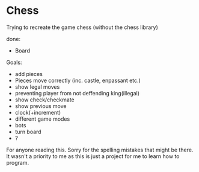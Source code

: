 # Chess
Trying to recreate the game chess (without the chess library)

done:
- Board 

Goals:
- add pieces
- Pieces move correctly (inc. castle, enpassant etc.)
- show legal moves
- preventing player from not deffending king(illegal)
- show check/checkmate
- show previous move
- clock(+increment)
- different game modes
- bots
- turn board
- ?


For anyone reading this. Sorry for the spelling mistakes that might be there. It wasn't a priority to me as this is just a project for me to learn how to program.
